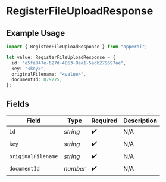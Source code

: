 # RegisterFileUploadResponse

## Example Usage

```typescript
import { RegisterFileUploadResponse } from "opperai";

let value: RegisterFileUploadResponse = {
  id: "e5fa847e-627d-4863-8aa1-5adb279697ae",
  key: "<key>",
  originalFilename: "<value>",
  documentId: 879775,
};
```

## Fields

| Field              | Type               | Required           | Description        |
| ------------------ | ------------------ | ------------------ | ------------------ |
| `id`               | *string*           | :heavy_check_mark: | N/A                |
| `key`              | *string*           | :heavy_check_mark: | N/A                |
| `originalFilename` | *string*           | :heavy_check_mark: | N/A                |
| `documentId`       | *number*           | :heavy_check_mark: | N/A                |